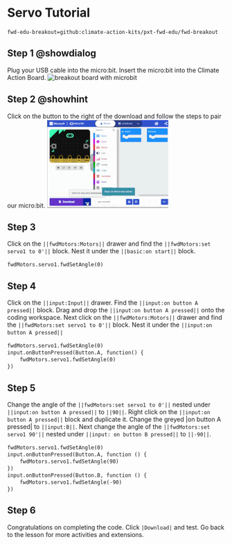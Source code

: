 # Servo Tutorial

```package
fwd-edu-breakout=github:climate-action-kits/pxt-fwd-edu/fwd-breakout
```

## Step 1 @showdialog
Plug your USB cable into the micro:bit. 
Insert the micro:bit into the Climate Action Board.
![breakout board with microbit](https://raw.githubusercontent.com/mbakhtar/wind-turbine-lesson-tutorial/master/breakout-edited.png)

## Step 2 @showhint 
Click on the button to the right of the download and follow the steps to pair our micro:bit.
![pairing gif](https://raw.githubusercontent.com/mbakhtar/iste-wind-energy-v1/master/pair%20microbit-280x203.gif)

## Step 3
Click on the ``||fwdMotors:Motors||`` drawer and find the 
``||fwdMotors:set servo1 to 0'||`` block. 
Nest it under the ``||basic:on start||`` block.

```blocks
fwdMotors.servo1.fwdSetAngle(0)
```
## Step 4
Click on the ``||input:Input||`` drawer. Find the ``||input:on button A pressed||``
block. Drag and drop the ``||input:on button A pressed||`` onto the coding workspace.
Next click on the ``||fwdMotors:Motors||`` drawer and find the 
``||fwdMotors:set servo1 to 0'||`` block. Nest it under the ``||input:on button A pressed||``

```blocks
fwdMotors.servo1.fwdSetAngle(0)
input.onButtonPressed(Button.A, function() {
    fwdMotors.servo1.fwdSetAngle(0)
})
```

## Step 5
Change the angle of the ``||fwdMotors:set servo1 to 0'||`` nested under 
``||input:on button A pressed||`` to ``||90||``. Right click
on the ``||input:on button A pressed||`` block and duplicate it. Change 
the greyed |on button A pressed| to ``||input:B||``. Next change the angle 
of the ``||fwdMotors:set servo1 90'||`` nested under ``||input: on button B pressed||``
to ``||-90||``. 
```blocks
fwdMotors.servo1.fwdSetAngle(0)
input.onButtonPressed(Button.A, function () {
    fwdMotors.servo1.fwdSetAngle(90)
})
input.onButtonPressed(Button.B, function () {
    fwdMotors.servo1.fwdSetAngle(-90)
})
```
## Step 6
Congratulations on completing the code. Click ``|Download|`` and test.
Go back to the lesson for more activities and extensions.
